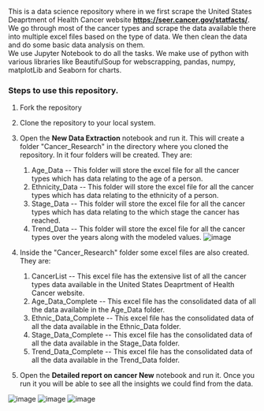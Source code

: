 This is a data science repository where in we first scrape the United States Deaprtment of Health Cancer website <b>https://seer.cancer.gov/statfacts/</b>.
We go through most of the cancer types and scrape the data available there into multiple excel files based on the type of data.
We then clean the data and do some basic data analysis on them.
</br>
We use Jupyter Notebook to do all the tasks. We make use of python with various libraries like BeautifulSoup for webscrapping, pandas, numpy, matplotLib and Seaborn for charts.
### Steps to use this repository.
1. Fork the repository
2. Clone the repository to your local system.
3. Open the <b>New Data Extraction</b> notebook and run it. This will create a folder "Cancer_Research" in the directory where you cloned the repository. In it four folders will be created. They are:
    1. Age_Data -- This folder will store the excel file for all the cancer types which has data relating to the age of a person.
    2. Ethnicity_Data -- This folder will store the excel file for all the cancer types which has data relating to the ethnicity of a person.
    3. Stage_Data -- This folder will store the excel file for all the cancer types which has data relating to the which stage the cancer has reached.
    4. Trend_Data -- This folder will store the excel file for all the cancer types over the years along with the modeled values.
    ![image](https://user-images.githubusercontent.com/37789394/209811444-a04c6d54-b2c4-40b5-9926-004454f2f6aa.png)

 4. Inside the "Cancer_Research" folder some excel files are also created. They are: 
    1. CancerList -- This excel file has the extensive list of all the cancer types data available in the United States Deaprtment of Health Cancer website.
    2. Age_Data_Complete -- This excel file has the consolidated data of all the data available in the Age_Data folder.
    3. Ethnic_Data_Complete -- This excel file has the consolidated data of all the data available in the Ethnic_Data folder.
    4. Stage_Data_Complete -- This excel file has the consolidated data of all the data available in the Stage_Data folder.
    5. Trend_Data_Complete -- This excel file has the consolidated data of all the data available in the Trend_Data folder.
 5. Open the <b>Detailed report on cancer New</b> notebook and run it. Once you run it you will be able to see all the insights we could find from the data.
 
 ![image](https://user-images.githubusercontent.com/37789394/209811083-edf86388-4504-4342-a0c1-cb126ee3d6b2.png)
 ![image](https://user-images.githubusercontent.com/37789394/209811136-7684c2c8-4db2-44d8-964d-c29cee372984.png)
 ![image](https://user-images.githubusercontent.com/37789394/209811235-fd414290-c79e-4158-b7e1-1b9a13d17cfc.png)

